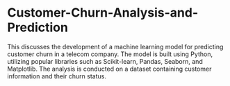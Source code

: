 # Customer-Churn-Analysis-and-Prediction
This discusses the development of a machine learning model for predicting customer churn in a telecom company. The model is built using Python, utilizing popular libraries such as Scikit-learn, Pandas, Seaborn, and Matplotlib. The analysis is conducted on a dataset containing customer information and their churn status.
